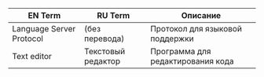 | EN Term                 | RU Term          | Описание                          |  
|-------------------------|------------------|-----------------------------------|  
| Language Server Protocol | (без перевода)   | Протокол для языковой поддержки   |  
| Text editor             | Текстовый редактор | Программа для редактирования кода |  
